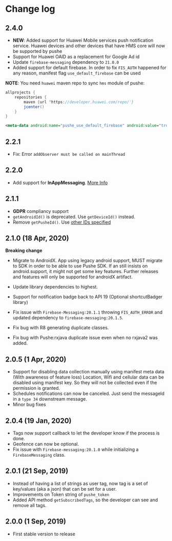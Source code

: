 # Change log

## 2.4.0
- **NEW**: Added support for Huawei Mobile services push notification service.
  Huawei devices and other devices that have HMS core will now be supported by pushe
- Support for Huawei OAID as a replacement for Google Ad id
- Update `firebase-messaging` dependency to `21.0.0`
- Added support for default firebase. In order to fix `FIS_AUTH` happened for any reason, manifest flag `use_default_firebase` can be used

**NOTE**: You need `huawei` maven repo to sync `hms` module of pushe:

```java
allprojects {
    repositories {
        maven {url 'https://developer.huawei.com/repo/'}
        jcenter()
    }
}
```

```xml
<meta-data android:name="pushe_use_default_firebase" android:value="true" />
```


## 2.2.1
- Fix: Error `addObserver must be called on mainThread`

## 2.2.0
- Add support for **InAppMessaging**. [More Info](https://docs.pushe.co/docs/android/inappmessaging/intro/)

## 2.1.1
- **GDPR** compliancy support
- `getAndroidId()` is deprecated. Use `getDeviceId()` instead.
- Remove `getPusheId()`. Use [other IDs specified](https://docs.pushe.co/docs/android/unification)

## 2.1.0 (18 Apr, 2020)
**Breaking change**

- Migrate to AndroidX. App using legacy android support, MUST migrate to SDK in order to be able to use Pushe SDK.
If an still insists on android.support, it might not get some key features. Further releases and features will only be supported for androidX artifact.

- Update library dependencies to highest.
- Support for notification badge back to API 19 (Optional shortcutBadger library)
- Fix issue with `Firebase-Messaging:20.1.1` throwing `FIS_AUTH_ERROR` and updated dependency to `firebase-messaging:20.1.5`.
- Fix bug with R8 generating duplicate classes.
- Fix bug with Pushe:rxjava duplicate issue even when no rxjava2 was added.

## 2.0.5 (1 Apr, 2020)
- Support for disabling data collection manually using manifest meta data (With awareness of feature loss)
   Location, Wifi and cellular data can be disabled using manifest key. So they will not be collected even if the permission is granted.
- Schedules notifications can now be canceled. Just send the messageId in a `type 34` downstream message.
- Minor bug fixes

## 2.0.4 (19 Jan, 2020)   
- Tags now support callback to let the developer know if the process is done.
- Geofence can now be optional.
- Fix issue with `Firebase-messaging:20.1.0` while initializing a `FirebaseMessaging` class.

## 2.0.1 (21 Sep, 2019)
- Instead of having a list of strings as user tag, now tag is a set of key/values (aka a json) that can be set for a user.
- Improvements on Token string of `pushe_token`
- Added API method `getSubscribedTags`, so the developer can see and remove all tags.

## 2.0.0 (1 Sep, 2019)
- First stable version to release